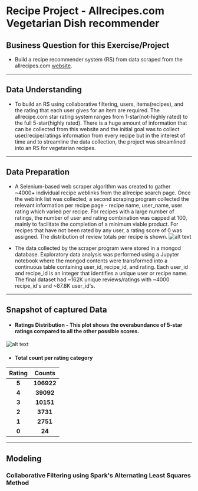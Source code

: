 # Recipe Project - Allrecipes.com Vegetarian Dish recommender
## Business Question for this Exercise/Project
* Build a recipe recommender system (RS) from data scraped from the allrecipes.com [website](allrecipes.com).

---
## Data Understanding
* To build an RS using collaborative filtering, users, items(recipes), and the rating that each user gives for an item are required.  The allrecipe.com star rating system ranges from 1-star(not-highly rated) to the full 5-star(highly rated).   There is a huge amount of information that can be collected from this website and the initial goal was to collect user/recipe/ratings information from every recipe but in the interest of time and to streamline the data collection, the project was streamlined into an RS for vegetarian recipes.  
---
## Data Preparation
* A Selenium-based web scraper algorithm was created to gather ~4000+ individual recipe weblinks from the allrecipe search page.  Once the weblink list was collected, a second scraping program collected the relevant information per recipe page - recipe name, user_name, user rating which varied per recipe.  For recipes with a large number of ratings, the number of user and rating combination was capped at 100, mainly to facilitate the completion of a minimum viable product. For recipes that have not been rated by any user, a rating score of 0 was assigned. The distribution of review totals per recipe is shown. ![alt text](https://github.com/pineda-vv/allrecipe_recommender/blob/master/data/review_dist.png)

* The data collected by the scraper program were stored in a mongod database.  Exploratory data analysis was performed using a Jupyter notebook where the mongod contents were transformed into a continuous table containing user_id, recipe_id, and rating.  Each user_id and recipe_id is an integer that identifies a unique user or recipe name. The final dataset had ~162K unique reviews/ratings with ~4000 recipe_id's and ~87.8K user_id's.

---
## Snapshot of captured Data

* #### **Ratings Distribution** - This plot shows the overabundance of 5-star ratings compared to all the other possible scores.  
![alt text](https://github.com/pineda-vv/allrecipe_recommender/blob/master/data/ratings_dist.png)

* #### **Total count per rating category**
| **Rating** | **Counts** |
|:---:|:---:|
| **5** | **106922** |
| **4** | **39092** |
| **3** | **10151** |
| **2** | **3731** |
| **1** | **2751** |
| **0** | **24** |


---
## **Modeling**
### Collaborative Filtering using Spark's Alternating Least Squares Method
